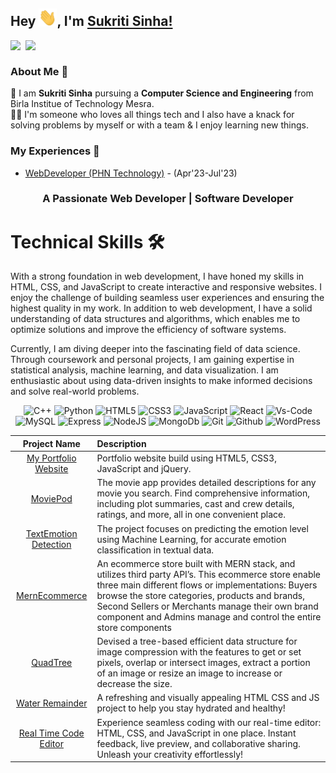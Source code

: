 ## Hey <img src="Hi.gif" width="29px">, I'm [Sukriti Sinha!](https://www.linkedin.com/in/sukritisinha7/) 
<!--
**sinhasukriti/sinhasukriti** is a ✨ _special_ ✨ repository because its `README.md` (this file) appears on your GitHub profile.

Here are some ideas to get you started:

- 🔭 I’m currently working on ...
- 🌱 I’m currently learning ...
- 👯 I’m looking to collaborate on ...
- 🤔 I’m looking for help with ...
- 💬 Ask me about ...
- 📫 How to reach me: ...
- 😄 Pronouns: ...
- ⚡ Fun fact: ...
-->


<a href="https://www.linkedin.com/in/sukritisinha7/">
  <img align="left" width="24px" src="https://cdn.simpleicons.org/linkedin"  />
</a>
<a href="mailto:sukriti.bitd@gmail.com">
  <img align="left" width="26px" src="https://cdn.simpleicons.org/gmail" />
</a>



<br />

### About Me 🚀
🌱 I am <b>Sukriti Sinha</b> pursuing a <b>Computer Science and Engineering</b> from Birla Institue of Technology Mesra. </br>
👨‍💻  I'm someone who loves all things tech and I also have a knack for solving problems by myself or with a team & I enjoy learning new things. </br>

### My Experiences 🙌
- [ WebDeveloper (PHN Technology)](https://phntechnology.com/) - (Apr'23-Jul'23)






<h3 align="center">A Passionate Web Developer | Software Developer </h3>


   <h1>Technical Skills 🛠</h1>
   
With a strong foundation in web development, I have honed my skills in HTML, CSS, and JavaScript to create interactive and responsive websites. I enjoy the challenge of building seamless user experiences and ensuring the highest quality in my work. 
In addition to web development, I have a solid understanding of data structures and algorithms, which enables me to optimize solutions and improve the efficiency of software systems. 

Currently, I am diving deeper into the fascinating field of data science. Through coursework and personal projects, I am gaining expertise in statistical analysis, machine learning, and data visualization. I am enthusiastic about using data-driven insights to make informed decisions and solve real-world problems.

<p align="center"> 
<img alt="C++" src="https://img.shields.io/badge/c++-%2300599C.svg?&style=for-the-badge&logo=c%2B%2B&ogoColor=white" />
<img alt="Python" src="https://img.shields.io/badge/python-%2314354C.svg?style=for-the-badge&logo=python&logoColor=white"/>
<img alt="HTML5" src="https://img.shields.io/badge/html5-%23E34F26.svg?&style=for-the-badge&logo=html5&logoColor=white" />
<img alt="CSS3" src="https://img.shields.io/badge/css3-%231572B6.svg?&style=for-the-badge&logo=css3&logoColor=white" />
<img alt="JavaScript" src="https://img.shields.io/badge/javascript-%23323330.svg?&style=for-the-badge&logo=javascript&logoColor=%23F7DF1E" />
<img alt="React" src=https://img.shields.io/badge/React-20232A?style=for-the-badge&logo=react&logoColor=61DAFB />
<img alt="Vs-Code" src="https://img.shields.io/badge/Editor-VSCode-blue?style=for-the-badge&logo=visual-studio-code&logoColor=white" />
<img alt="MySQL" src="https://img.shields.io/badge/MySQL-005C84?style=for-the-badge&logo=mysql&logoColor=white" />
<img alt="Express" src=  https://img.shields.io/badge/Express%20js-000000?style=for-the-badge&logo=express&logoColor=white />
<img alt="NodeJS" src= https://img.shields.io/badge/Node%20js-339933?style=for-the-badge&logo=nodedotjs&logoColor=white />
<img alt="MongoDb" src=https://img.shields.io/badge/MongoDB-4EA94B?style=for-the-badge&logo=mongodb&logoColor=white />
<img alt="Git" src="https://img.shields.io/badge/-Git-black?style=for-the-badge&logo=git" />
<img alt="Github" src="https://img.shields.io/badge/-GitHub-181717?style=for-the-badge&logo=github" /> 
<img alt="WordPress" src=  https://img.shields.io/badge/Wordpress-21759B?style=for-the-badge&logo=wordpress&logoColor=white />
</p>




| Project Name      | Description | 
| :---:        |    :----   |  
| [My Portfolio Website](https://sukritisinhaportfolio.netlify.app/)     | Portfolio website build using HTML5, CSS3, JavaScript and jQuery. 
| [MoviePod](https://github.com/sinhasukriti/movie-pod)   | The movie app provides detailed descriptions for any movie you search. Find comprehensive information, including plot summaries, cast and crew details, ratings, and more, all in one convenient place.  |
| [TextEmotion Detection](https://github.com/sinhasukriti/TEXT-EMOTION-)     |The project focuses on predicting the emotion level using Machine Learning, for accurate emotion classification in textual data.|
| [MernEcommerce](https://github.com/sinhasukriti/mern-ecommerce)     |An ecommerce store built with MERN stack, and utilizes third party API’s. This ecommerce store enable three main different flows or implementations: Buyers browse the store categories, products and brands, Second Sellers or Merchants manage their own brand component and Admins manage and control the entire store components
| [QuadTree](https://github.com/sinhasukriti/Quad-Tree)     | Devised a tree-based efficient data structure for image compression with the features to get or set pixels, overlap or intersect images, extract a portion of an image or resize an image to increase or decrease the size.
| [Water Remainder](https://github.com/sinhasukriti/water-reminder)     | A refreshing and visually appealing HTML CSS and JS project to help you stay hydrated and healthy!
| [Real Time Code Editor](https://github.com/sinhasukriti/Real_time_code_editor)     | Experience seamless coding with our real-time editor: HTML, CSS, and JavaScript in one place. Instant feedback, live preview, and collaborative sharing. Unleash your creativity effortlessly!
  



</div>

